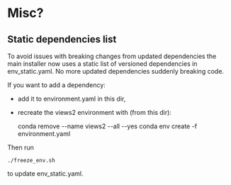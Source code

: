 # Misc?

## Static dependencies list

To avoid issues with breaking changes from updated dependencies the
main installer now uses a static list of versioned dependencies in env_static.yaml.
No more updated dependencies suddenly breaking code.

If you want to add a dependency:

* add it to environment.yaml in this dir,
* recreate the views2 environment with (from this dir):

    conda remove --name views2 --all --yes
    conda env create -f environment.yaml

Then run

    ./freeze_env.sh

to update env_static.yaml.
